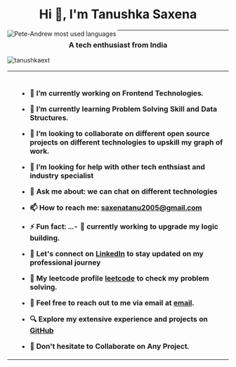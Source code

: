 <h1 align="center">Hi 👋, I'm Tanushka Saxena</h1>

<img align="left" src="https://raw.githubusercontent.com/halfrost/halfrost/master/icons/header_.png" alt="Pete-Andrew most used languages" />
<hr/>

<h3 align="center">A tech enthusiast  from India</h3>

<p align="left"> <img src="https://komarev.com/ghpvc/?username=tanushkaext&label=Profile%20views&color=0e75b6&style=flat" alt="tanushkaext" /> </p>

 </p>




<table cellspacing="0" cellpadding="0" style="border: none;">
    <tr>
        <th>

<th align='left'>
    <br>
    

- 🔭 I’m currently working on Frontend Technologies.
- 🌱 I’m currently learning Problem Solving Skill and Data Structures.
- 👯 I’m looking to collaborate on different open source projects on different technologies to upskill my graph of work.
- 🤔 I’m looking for help with other tech enthsiast and industry specialist
- 💬 Ask me about: we can chat on different technologies
- 📫 How to reach me: saxenatanu2005@gmail.com

- ⚡ Fun fact: ...- 🚀 currently working to upgrade my logic building.

  

  

- 🔗 Let's connect on [LinkedIn]([https://www.linkedin.com/in/tanushka-saxena-732919315]) to stay updated on my professional journey

- 👤  My leetcode profile [leetcode](https://leetcode.com/u/tanushka_07/) to check my problem solving.                       
                                       
- 📧 Feel free to reach out to me via email at  [email](saxenatanu2005@gmail.com). 

- 🔍 Explore my extensive experience and projects on [GitHub](https://github.com/tanushkaext)

- 💬 Don't hesitate to Collaborate on Any Project.
        </th>
    </tr>
</table>
<br>












</p>



<!-- [![Pete-Andrew's GitHub stats](https://github-readme-stats.vercel.app/api?username=Pete-Andrew)](https://github.com/Pete-Andrew/github-readme-stats) -->

<!-- <p><img align="left" src="https://github-readme-stats-eadh.vercel.app/api/top-langs?username=Pete-Andrew&show_icons=true&locale=en&layout=compact" alt="Pete-Andrew most used languages" /></p> -->

<!-- <p><img align="center" src="https://github-readme-stats-eadh.vercel.app/api?username=Pete-Andrew&show_icons=true&locale=en" alt="Pete-Andrew github stats" /></p> -->




<!--
https://github.com/anuraghazra/github-readme-stats#deploy-on-your-own-vercel-instance
https://blog.arnabghosh.me/add-github-dark-snake-animation-readme#heading-2-go-to-action
https://www.youtube.com/watch?v=n6d4KHSKqGk&t=107s   -- how to resolve the API limit with the stats. Need to use Classic personal access tokens from github.
**Pete-Andrew/Pete-Andrew** is a ✨ _special_ ✨ repository because its `README.md` (this file) appears on your GitHub profile.



<!-- <p><img align="left" src="https://github-readme-stats.vercel.app/api/top-langs?username=Pete-Andrew&show_icons=true&locale=en&layout=compact" alt="Pete-Andrew most used languages" /></p>

<p><img align="center" src="https://github-readme-stats.vercel.app/api?username=Pete-Andrew&show_icons=true&locale=en" alt="Pete-Andrew github stats" /></p> -->






















